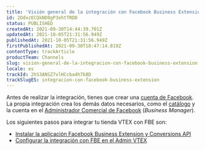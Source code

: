 ```yaml
---
title: 'Visión general de la integración con Facebook Business Extension'
id: 2OdxzECQkND8gP3ohtTRDD
status: PUBLISHED
createdAt: 2021-09-30T14:44:39.701Z
updatedAt: 2021-10-05T21:31:56.949Z
publishedAt: 2021-10-05T21:31:56.949Z
firstPublishedAt: 2021-09-30T18:47:14.819Z
contentType: trackArticle
productTeam: Channels
slug: vision-general-de-la-integracion-con-facebook-business-extension
locale: es
trackId: 2hS3ANSZ7vlHCcba4h7k8D
trackSlugES: integracion-con-facebook-business-extension
---
```


Antes de realizar la integración, tienes que crear una [cuenta de Facebook](https://www.facebook.com/). La propia integración crea los demás datos necesarios, como el [catálogo](https://www.facebook.com/business/help/890714097648074?id=725943027795860) y la cuenta en el [Administrador Comercial de Facebook](https://www.facebook.com/business/tools/business-manager?locale=es_LA) (_Business Manager_).

Los siguientes pasos para integrar tu tienda VTEX con FBE son:

- [Instalar la aplicación Facebook Business Extension y Conversions API](https://help.vtex.com/es/tracks/integracao-com-o-facebook-business-extension--2hS3ANSZ7vlHCcba4h7k8D/7JvybNGcBXxGKbVWjadKjt)
- [Configurar la integración con FBE en el Admin VTEX](https://help.vtex.com/es/tracks/integracao-com-o-facebook-business-extension--2hS3ANSZ7vlHCcba4h7k8D/jUtgjBDumr5oGWIU7mVLC)
